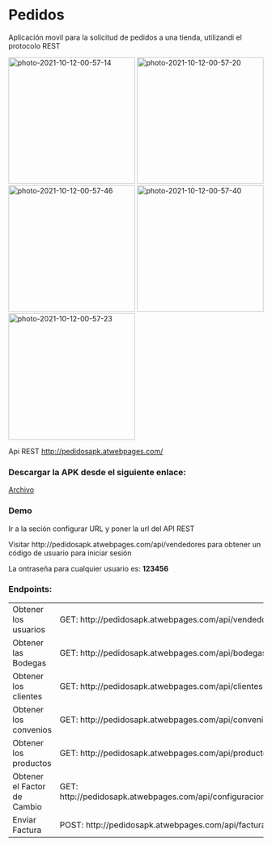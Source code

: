 # Pedidos
Aplicación movil para la solicitud de pedidos a una tienda, utilizandi el protocolo REST

<a href="https://imgbb.com/"><img src="https://i.ibb.co/Dz6BMWh/photo-2021-10-12-00-57-14.jpg" width="250" heigth="500" alt="photo-2021-10-12-00-57-14" border="0" /></a>
<a href="https://imgbb.com"><img src="https://i.ibb.co/SdqZwnX/photo-2021-10-12-00-57-20.jpg" width="250" heigth="500" alt="photo-2021-10-12-00-57-20" border="0"></a>
<a href="https://imgbb.com"><img src="https://i.ibb.co/v1P6bXF/photo-2021-10-12-00-57-46.jpg" width="250" heigth="500" alt="photo-2021-10-12-00-57-46" border="0"></a>
<a href="https://imgbb.com"><img src="https://i.ibb.co/4JzK08d/photo-2021-10-12-00-57-40.jpg" width="250" heigth="500" alt="photo-2021-10-12-00-57-40" border="0"></a>
<a href="https://imgbb.com/"><img src="https://i.ibb.co/WkJJWBJ/photo-2021-10-12-00-57-23.jpg" width="250" heigth="500" alt="photo-2021-10-12-00-57-23" border="0"></a>

Api REST
http://pedidosapk.atwebpages.com/

<h3>Descargar la APK desde el siguiente enlace:</h3>
<a href="https://drive.google.com/file/d/1038NA8zZ-xP1aGK3qsTeTCgLpMqBhtYg/view?usp=sharing">Archivo</a>

<h3>Demo</h3> 
<p>Ir a la seción configurar URL y poner la url del API REST</p> 
<p>Visitar http://pedidosapk.atwebpages.com/api/vendedores para obtener un código de usuario para iniciar sesión</p>
<p>La ontraseña para cualquier usuario es: <strong>123456</strong></p>

<h3>Endpoints:</h3>
<table>
   <tr>
    <td>Obtener los usuarios</td>
    <td>GET: http://pedidosapk.atwebpages.com/api/vendedores</td>
  </tr>
  <tr>
    <td>Obtener las Bodegas</td>
    <td>GET: http://pedidosapk.atwebpages.com/api/bodegas</td>
  </tr>
  <tr>
    <td>Obtener los clientes</td>
    <td>GET: http://pedidosapk.atwebpages.com/api/clientes</td>
  </tr>
  <tr>
    <td>Obtener los convenios</td>
    <td>GET: http://pedidosapk.atwebpages.com/api/convenios</td>
  </tr>
  <tr>
    <td>Obtener los productos</td>
    <td>GET: http://pedidosapk.atwebpages.com/api/productos</td>
  </tr>
  <tr>
    <td>Obtener el Factor de Cambio</td>
    <td>GET: http://pedidosapk.atwebpages.com/api/configuraciones/factor</td>
  </tr>
  <tr>
    <td>Enviar Factura</td>
    <td>POST: http://pedidosapk.atwebpages.com/api/facturas</td>
  </tr>
</table>


